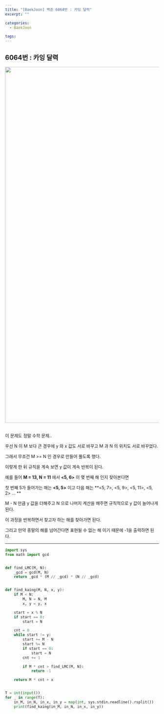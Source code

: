 ```yaml
---
title: "[BaekJoon] 백준 6064번 : 카잉 달력"
excerpt: ""

categories:
  - BaekJoon

tags:
---
```


## 6064번 : 카잉 달력

<center><img width="1164" alt="Kaing" src="https://user-images.githubusercontent.com/54533309/93760579-4349a980-fc47-11ea-9816-d1ffdd986150.png">
</center>

<br>이 문제도 정말 수학 문제..

우선 N 이 M 보다 큰 경우에 y 와 x 값도 서로 바꾸고 M 과 N 의 위치도 서로 바꾸었다.

그래서 무조건 M >= N 인 경우로 만들어 풀도록 했다.

이렇게 한 뒤 규칙을 계속 보면 y 값이 계속 반복이 된다.

예를 들어 **M = 13, N = 11** 에서 **<5, 6>** 이 몇 번째 해 인지 찾아본다면

첫 번째 5가 들어가는 해는 **<5, 5>** 이고 다음 해는 **<5, 7>, <5, 9>, <5, 11>, <5, 2> ... ** 

M - N 만큼 y 값을 더해주고 N 으로 나머지 계산을 해주면 규칙적으로 y 값이 늘어나게 된다.

이 과정을 반복하면서 찾고자 하는 해를 찾아가면 된다.

그리고 만약 종말의 해를 넘어간다면 표현될 수 없는 해 이기 때문에 -1을 출력하면 된다.

---

```python
import sys
from math import gcd


def find_LMC(M, N):
	_gcd = gcd(M, N)
	return _gcd * (M // _gcd) * (N // _gcd)


def find_kaing(M, N, x, y):
	if M < N:
		M, N = N, M
		x, y = y, x

	start = x % N
	if start == 0:
		start = N

	cnt = 0
	while start != y:
		start += M - N
		start %= N
		if start == 0:
			start = N
		cnt += 1

		if M * cnt > find_LMC(M, N):
			return -1

	return M * cnt + x


T = int(input())
for _ in range(T):
	in_M, in_N, in_x, in_y = map(int, sys.stdin.readline().rsplit())
	print(find_kaing(in_M, in_N, in_x, in_y))
```

<br>